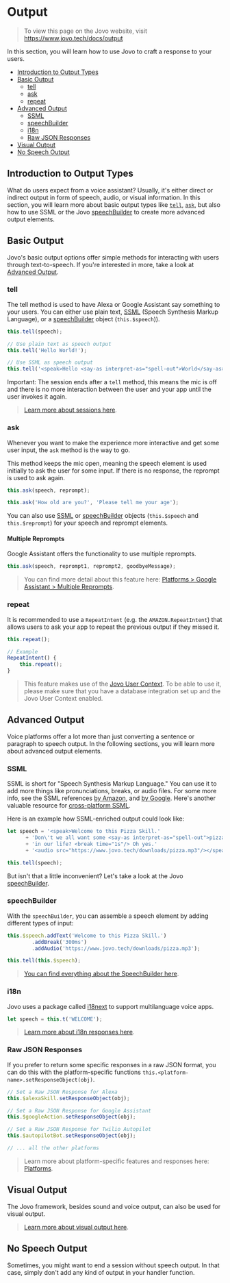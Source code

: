 # Output

> To view this page on the Jovo website, visit https://www.jovo.tech/docs/output

In this section, you will learn how to use Jovo to craft a response to your users.

* [Introduction to Output Types](#introduction-to-output-types)
* [Basic Output](#basic-output)
  * [tell](#tell)
  * [ask](#ask)
  * [repeat](#repeat)
* [Advanced Output](#advanced-output)
  * [SSML](#ssml)
  * [speechBuilder](#speechbuilder)
  * [i18n](#i18n)
  * [Raw JSON Responses](#raw-json-responses)
* [Visual Output](#visual-output)
* [No Speech Output](#no-speech-output)

## Introduction to Output Types

What do users expect from a voice assistant? Usually, it's either direct or indirect output in form of speech, audio, or visual information. In this section, you will learn more about basic output types like [`tell`](#tell), [`ask`](#ask), but also how to use SSML or the Jovo [speechBuilder](#speechbuilder) to create more advanced output elements.


## Basic Output

Jovo's basic output options offer simple methods for interacting with users through text-to-speech. If you're interested in more, take a look at [Advanced Output](#advanced-output).

### tell

The tell method is used to have Alexa or Google Assistant say something to your users. You can either use plain text, [SSML](#ssml) (Speech Synthesis Markup Language), or a [speechBuilder](#speechbuilder) object (`this.$speech`)).

```javascript
this.tell(speech);

// Use plain text as speech output
this.tell('Hello World!');

// Use SSML as speech output
this.tell('<speak>Hello <say-as interpret-as="spell-out">World</say-as></speak>');
```

Important: The session ends after a `tell` method, this means the mic is off and there is no more interaction between the user and your app until the user invokes it again. 

> [Learn more about sessions here](../requests-responses  './requests-responses').

### ask

Whenever you want to make the experience more interactive and get some user input, the `ask` method is the way to go.

This method keeps the mic open, meaning the speech element is used initially to ask the user for some input. If there is no response, the reprompt is used to ask again.

```javascript
this.ask(speech, reprompt);

this.ask('How old are you?', 'Please tell me your age');
```

You can also use [SSML](#ssml) or [speechBuilder](#speechbuilder) objects (`this.$speech` and `this.$reprompt`) for your speech and reprompt elements.

#### Multiple Reprompts

Google Assistant offers the functionality to use multiple reprompts.

```javascript
this.ask(speech, reprompt1, reprompt2, goodbyeMessage);
```

> You can find more detail about this feature here: [Platforms > Google Assistant > Multiple Reprompts](../../platforms/google-assistant/README.md#multiple-reprompts './google-assistant#multiple-reprompts').

### repeat

It is recommended to use a `RepeatIntent` (e.g. the `AMAZON.RepeatIntent`) that allows users to ask your app to repeat the previous output if they missed it.

```javascript
this.repeat();

// Example
RepeatIntent() {
    this.repeat();
}
```

> This feature makes use of the [Jovo User Context](../data/user.md#context './data/user#context'). To be able to use it, please make sure that you have a database integration set up and the Jovo User Context enabled.


## Advanced Output

Voice platforms offer a lot more than just converting a sentence or paragraph to speech output. In the following sections, you will learn more about advanced output elements.

### SSML

SSML is short for "Speech Synthesis Markup Language." You can use it to add more things like pronunciations, breaks, or audio files. For some more info, see the SSML references [by Amazon](https://developer.amazon.com/public/solutions/alexa/alexa-skills-kit/docs/speech-synthesis-markup-language-ssml-reference), and [by Google](https://developers.google.com/actions/reference/ssml). Here's another valuable resource for [cross-platform SSML](http://ssml.green/).

Here is an example how SSML-enriched output could look like:

```javascript
let speech = '<speak>Welcome to this Pizza Skill.'
      + 'Don\'t we all want some <say-as interpret-as="spell-out">pizza</say-as>'
      + 'in our life? <break time="1s"/> Oh yes.'
      + '<audio src="https://www.jovo.tech/downloads/pizza.mp3"/></speak>';

this.tell(speech);
```

But isn't that a little inconvenient? Let's take a look at the Jovo [speechBuilder](#speechbuilder).

### speechBuilder

With the `speechBuilder`, you can assemble a speech element by adding different types of input:

```javascript
this.$speech.addText('Welcome to this Pizza Skill.')
        .addBreak('300ms')
        .addAudio('https://www.jovo.tech/downloads/pizza.mp3');

this.tell(this.$speech);
```

> [You can find everything about the SpeechBuilder here](./speechbuilder.md  './output/speechbuilder').

### i18n

Jovo uses a package called [i18next](https://www.npmjs.com/package/i18next) to support multilanguage voice apps.

```javascript
let speech = this.t('WELCOME');
```

> [Learn more about i18n responses here](./i18n.md  './output/i18n'). 


### Raw JSON Responses
If you prefer to return some specific responses in a raw JSON format, you can do this with the platform-specific functions `this.<platform-name>.setResponseObject(obj)`.

```javascript
// Set a Raw JSON Response for Alexa
this.$alexaSkill.setResponseObject(obj);

// Set a Raw JSON Response for Google Assistant
this.$googleAction.setResponseObject(obj);

// Set a Raw JSON Response for Twilio Autopilot
this.$autopilotBot.setResponseObject(obj);

// ... all the other platforms
```

> Learn more about platform-specific features and responses here: [Platforms](../../platforms './platforms').


## Visual Output

The Jovo framework, besides sound and voice output, can also be used for visual output.

> [Learn more about visual output here](./visual-output.md './output/visual-output'). 


## No Speech Output

Sometimes, you might want to end a session without speech output. In that case, simply don't add any kind of output in your handler function.


<!--[metadata]: {"description": "Learn how to create speech and visual responses for Alexa Skills and Google Actions with the Jovo Framework",
		        "route": "output"}-->
